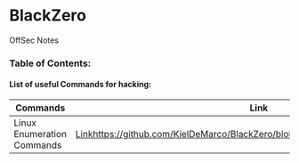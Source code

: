 # BlackZero
OffSec Notes

### Table of Contents:

#### List of useful Commands for hacking:

| Commands | Link |
| ------------- | ------------- |
| Linux Enumeration Commands | [Link](https://github.com/KielDeMarco/BlackZero/blob/main/Linux/linux_enumeration.md)https://github.com/KielDeMarco/BlackZero/blob/main/Linux/linux_enumeration.md) |
